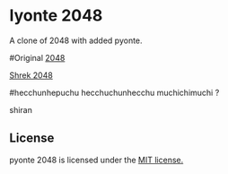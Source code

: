 # Iyonte 2048
A clone of 2048 with added pyonte.

#Original
[2048](https://github.com/gabrielecirulli/2048)

[Shrek 2048](https://github.com/Omegablaster/Shrek-2048)

#hecchunhepuchu hecchuchunhecchu muchichimuchi ?

shiran

## License
pyonte 2048 is licensed under the [MIT license.](https://github.com/gabrielecirulli/2048/blob/master/LICENSE.txt)

